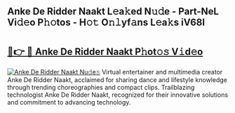 ## Anke De Ridder Naakt L𝚎a𝚔ed N𝚞𝚍e - Part-NeL Vi𝚍𝚎o P𝚑𝚘tos - H𝚘𝚝 O𝚗𝚕yf𝚊ns L𝚎a𝚔s iV68I

# <h2><a href="http://kff7wzg.oniu.top/?m=Anke+De+Ridder+Naakt">🔗👉 🔴 Anke De Ridder Naakt P𝚑ot𝚘𝚜 V𝚒d𝚎o</a></h2>

[![Anke De Ridder Naakt Nu𝚍e𝚜](https://i.imgur.com/0qMVB7G.gif)](http://kff7wzg.oniu.top/?m=Anke+De+Ridder+Naakt)
Virtual entertainer and multimedia creator Anke De Ridder Naakt, acclaimed for sharing dance and lifestyle knowledge through trending choreographies and compact clips. Trailblazing technologist Anke De Ridder Naakt, recognized for their innovative solutions and commitment to advancing technology.  
